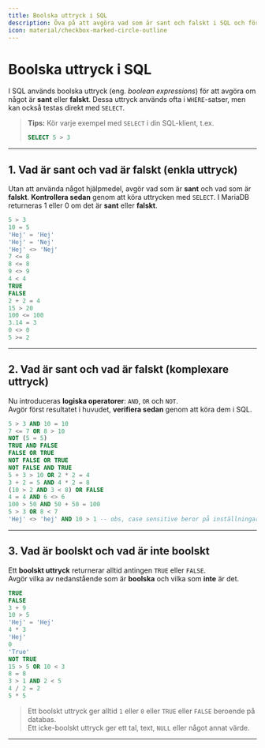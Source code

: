 ```yaml
---
title: Boolska uttryck i SQL
description: Öva på att avgöra vad som är sant och falskt i SQL och förstå skillnaden mellan boolska och icke-boolska uttryck.
icon: material/checkbox-marked-circle-outline
---
```


# Boolska uttryck i SQL

I SQL används boolska uttryck (eng. *boolean expressions*) för att avgöra om något är **sant** eller **falskt**. Dessa uttryck används ofta i `WHERE`-satser, men kan också testas direkt med `SELECT`.

> **Tips:** Kör varje exempel med `SELECT` i din SQL-klient, t.ex.  
> ```sql
> SELECT 5 > 3
> ```

---

## 1. Vad är sant och vad är falskt (enkla uttryck)

Utan att använda något hjälpmedel, avgör vad som är **sant** och vad som är **falskt**.
**Kontrollera sedan** genom att köra uttrycken med `SELECT`.
I MariaDB returneras 1 eller 0 om det är **sant** eller  **falskt**. 

```sql
5 > 3
10 = 5
'Hej' = 'Hej'
'Hej' = 'Nej'
'Hej' <> 'Nej'
7 <= 8
8 <= 8
9 <> 9
4 < 4
TRUE
FALSE
2 + 2 = 4
15 > 20
100 <= 100
3.14 = 3
0 <> 0
5 >= 2
```

---

## 2. Vad är sant och vad är falskt (komplexare uttryck)

Nu introduceras **logiska operatorer**: `AND`, `OR` och `NOT`.  
Avgör först resultatet i huvudet, **verifiera sedan** genom att köra dem i SQL.

```sql
5 > 3 AND 10 = 10
7 <= 7 OR 8 > 10
NOT (5 = 5)
TRUE AND FALSE
FALSE OR TRUE
NOT FALSE OR TRUE
NOT FALSE AND TRUE
5 + 3 > 10 OR 2 * 2 = 4
3 + 2 = 5 AND 4 * 2 = 8
(10 > 2 AND 3 < 8) OR FALSE
4 = 4 AND 6 <> 6
100 > 50 AND 50 + 50 = 100
5 > 3 OR 8 < 7
'Hej' <> 'hej' AND 10 > 1 -- obs, case sensitive beror på inställningar. Testa!
```

---

## 3. Vad är boolskt och vad är inte boolskt

Ett **boolskt uttryck** returnerar alltid antingen `TRUE` eller `FALSE`.  
Avgör vilka av nedanstående som är **boolska** och vilka som **inte** är det.

```sql
TRUE
FALSE
3 + 9
10 > 5
'Hej' = 'Hej'
4 * 3
'Hej'
0
'True'
NOT TRUE
15 > 5 OR 10 < 3
8 = 8
3 > 1 AND 2 < 5
4 / 2 = 2
5 * 5
```

> Ett boolskt uttryck ger alltid `1` eller `0` eller `TRUE` eller `FALSE` beroende på databas.  
> Ett icke-boolskt uttryck ger ett tal, text, `NULL` eller något annat värde.

---

